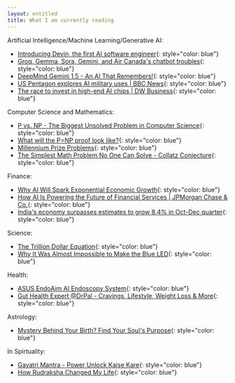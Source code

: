 ```yaml
---
layout: entitled
title: What I am currently reading 
---
```


Artificial Intelligence/Machine Learning/Generative AI:
 - [Introducing Devin, the first AI software engineer](https://www.youtube.com/watch?v=fjHtjT7GO1c){: style="color: blue"}
 - [Groq, Gemma, Sora, Gemini, and Air Canada's chatbot troubles](https://www.youtube.com/watch?v=3nF8Z6HgSLQ){: style="color: blue"}
 - [DeepMind Gemini 1.5 - An AI That Remembers!](https://www.youtube.com/watch?v=oJVwmxTOLd8){: style="color: blue"}
 - [US Pentagon explores AI military uses \| BBC News](https://www.youtube.com/watch?v=5cWqkUfF150){: style="color: blue"}
 - [The race to invest in high-end AI chips \| DW Business](https://www.youtube.com/watch?v=pJcUNxOF0X4){: style="color: blue"}

Computer Science and Mathematics:
 - [P vs. NP - The Biggest Unsolved Problem in Computer Science](https://www.youtube.com/watch?v=EHp4FPyajKQ){: style="color: blue"}
 - [What will the P=NP proof look like?](https://www.youtube.com/watch?v=mboxVU5JDgo){: style="color: blue"}
 - [Millennium Prize Problems](https://www.claymath.org/millennium-problems/){: style="color: blue"}
 - [The Simplest Math Problem No One Can Solve - Collatz Conjecture](https://www.youtube.com/watch?v=094y1Z2wpJg){: style="color: blue"}

Finance:
 - [Why AI Will Spark Exponential Economic Growth](https://www.youtube.com/watch?v=rQEh7d-qa38){: style="color: blue"}
 - [How AI Is Powering the Future of Financial Services \| JPMorgan Chase & Co.](https://www.youtube.com/watch?v=KjvQqgMYQeI){: style="color: blue"}
 - [India's economy surpasses estimates to grow 8.4% in Oct-Dec quarter](https://www.youtube.com/watch?v=3iqrTvExLqU){: style="color: blue"}

Science:
 - [The Trillion Dollar Equation](https://www.youtube.com/watch?v=A5w-dEgIU1M){: style="color: blue"}
 - [Why It Was Almost Impossible to Make the Blue LED](https://www.youtube.com/watch?v=AF8d72mA41M){: style="color: blue"}

 Health:
 - [ASUS EndoAim AI Endoscopy System](https://www.youtube.com/watch?v=cbaPwlNejB4){: style="color: blue"}
 - [Gut Health Expert @DrPal - Cravings, Lifestyle, Weight Loss & More](https://www.youtube.com/watch?v=A9OUgk3H4AY){: style="color: blue"}

Astrology:
 - [Mystery Behind Your Birth? Find Your Soul's Purpose](https://www.youtube.com/watch?v=sbUOo-XbDs0){: style="color: blue"}

In Spirtuality:
 - [Gayatri Mantra - Power Unlock Kaise Kare](https://www.youtube.com/watch?v=c0DwBlB83lk){: style="color: blue"}
 - [How Rudraksha Changed My Life](https://www.youtube.com/watch?v=YbULuWVUt7k){: style="color: blue"}
